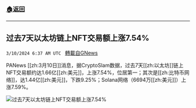 ###  [:house:返回](README.md)
---


## 过去7天以太坊链上NFT交易额上涨7.54%
`3/10/2024 6:37 AM UTC ` [轉載自GNews](https://gnews.org/articles/2381175)

PANews [[zh:3月10日]]消息，据CryptoSlam数据，过去7天[[zh:以太坊]]链上NFT交易额约达1.66亿[[zh:美元]]，上涨7.54%，位居第一；其次是[[zh:比特币网络]]，达1.44亿[[zh:美元]]，下跌9.25%；Solana网络（6694万[[zh:美元]]）上涨7.59%。

![过去7天以太坊链上NFT交易额上涨7.54%](https://cdn-img.panewslab.com/panews/2024/03/10/images/3kjsa5PCp2.png "过去7天以太坊链上NFT交易额上涨7.54%")
